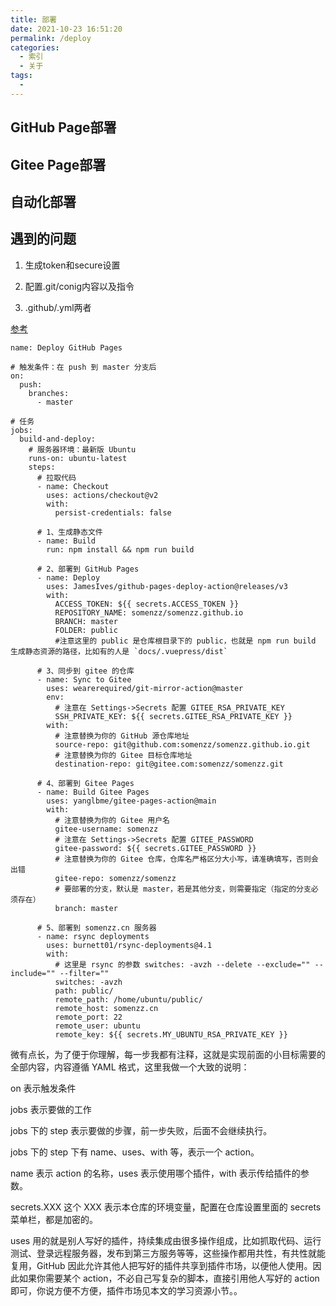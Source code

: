 ```yaml
---
title: 部署
date: 2021-10-23 16:51:20
permalink: /deploy
categories:
  - 索引
  - 关于
tags: 
  - 
---
```


## GitHub Page部署


## Gitee Page部署


## 自动化部署


## 遇到的问题
1. 生成token和secure设置

2. 配置.git/conig内容以及指令

3. .github/.yml两者

[参考](https://blog.csdn.net/somenzz/article/details/113209056)

```
name: Deploy GitHub Pages
 
# 触发条件：在 push 到 master 分支后
on:
  push:
    branches:
      - master
 
# 任务
jobs:
  build-and-deploy:
    # 服务器环境：最新版 Ubuntu
    runs-on: ubuntu-latest
    steps:
      # 拉取代码
      - name: Checkout
        uses: actions/checkout@v2
        with:
          persist-credentials: false
 
      # 1、生成静态文件
      - name: Build
        run: npm install && npm run build
 
      # 2、部署到 GitHub Pages
      - name: Deploy
        uses: JamesIves/github-pages-deploy-action@releases/v3
        with:
          ACCESS_TOKEN: ${{ secrets.ACCESS_TOKEN }}
          REPOSITORY_NAME: somenzz/somenzz.github.io
          BRANCH: master
          FOLDER: public
          #注意这里的 public 是仓库根目录下的 public，也就是 npm run build 生成静态资源的路径，比如有的人是 `docs/.vuepress/dist`
 
      # 3、同步到 gitee 的仓库
      - name: Sync to Gitee
        uses: wearerequired/git-mirror-action@master
        env:
          # 注意在 Settings->Secrets 配置 GITEE_RSA_PRIVATE_KEY
          SSH_PRIVATE_KEY: ${{ secrets.GITEE_RSA_PRIVATE_KEY }}
        with:
          # 注意替换为你的 GitHub 源仓库地址
          source-repo: git@github.com:somenzz/somenzz.github.io.git
          # 注意替换为你的 Gitee 目标仓库地址
          destination-repo: git@gitee.com:somenzz/somenzz.git
 
      # 4、部署到 Gitee Pages
      - name: Build Gitee Pages
        uses: yanglbme/gitee-pages-action@main
        with:
          # 注意替换为你的 Gitee 用户名
          gitee-username: somenzz
          # 注意在 Settings->Secrets 配置 GITEE_PASSWORD
          gitee-password: ${{ secrets.GITEE_PASSWORD }}
          # 注意替换为你的 Gitee 仓库，仓库名严格区分大小写，请准确填写，否则会出错
          gitee-repo: somenzz/somenzz
          # 要部署的分支，默认是 master，若是其他分支，则需要指定（指定的分支必须存在）
          branch: master
 
      # 5、部署到 somenzz.cn 服务器
      - name: rsync deployments
        uses: burnett01/rsync-deployments@4.1
        with:
          # 这里是 rsync 的参数 switches: -avzh --delete --exclude="" --include="" --filter=""
          switches: -avzh
          path: public/
          remote_path: /home/ubuntu/public/
          remote_host: somenzz.cn
          remote_port: 22
          remote_user: ubuntu
          remote_key: ${{ secrets.MY_UBUNTU_RSA_PRIVATE_KEY }}
```

微有点长，为了便于你理解，每一步我都有注释，这就是实现前面的小目标需要的全部内容，内容遵循 YAML 格式，这里我做一个大致的说明：

on 表示触发条件

jobs 表示要做的工作

jobs 下的 step 表示要做的步骤，前一步失败，后面不会继续执行。

jobs 下的 step 下有 name、uses、with 等，表示一个 action。

name 表示 action 的名称，uses 表示使用哪个插件，with 表示传给插件的参数。

secrets.XXX 这个 XXX 表示本仓库的环境变量，配置在仓库设置里面的 secrets 菜单栏，都是加密的。

uses 用的就是别人写好的插件，持续集成由很多操作组成，比如抓取代码、运行测试、登录远程服务器，发布到第三方服务等等，这些操作都用共性，有共性就能复用，GitHub 因此允许其他人把写好的插件共享到插件市场，以便他人使用。因此如果你需要某个 action，不必自己写复杂的脚本，直接引用他人写好的 action 即可，你说方便不方便，插件市场见本文的学习资源小节。。




